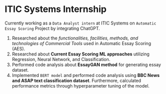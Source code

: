 # ITIC Systems Internship

Currently working as a `Data Analyst intern` at ITIC Systems on `Automatic Essay Scoring` Project by integrating ChatGPT.

1. Researched about the *functionalities, facilities, methods, and technologies of Commercial Tools* used in Automatic Essay Scoring (AES).
2. Researched about **Current Essay Scoring ML approaches** utilizing Regression, Neural Network, and Classification.
3. Performed code analysis about **EssayGAN method** for generating essay dataset.
4. Implemented `BERT model` and performed code analysis using **BBC News and ASAP text classification dataset**. Furthermore, calculated performance metrics through hyperparameter tuning of the model.

